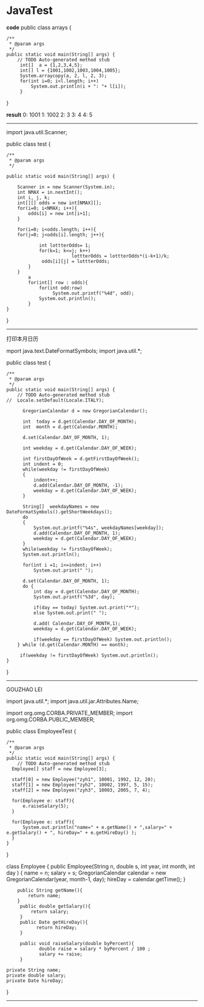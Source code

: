 # JavaTest

**code**
public class arrays {
	
	/**
	 * @param args
	 */
	public static void main(String[] args) {
		// TODO Auto-generated method stub
         int[]  a = {1,2,3,4,5};
         int[] l = {1001,1002,1003,1004,1005};
         System.arraycopy(a, 2, l, 2, 3);
         for(int i=0; i<l.length; i++)
        	 System.out.println(i + ": "+ l[i]);
         }
}

**result**
0: 1001
1: 1002
2: 3
3: 4
4: 5

----------------------------------------
import java.util.Scanner;


public class test {

	/**
	 * @param args
	 */
	
	public static void main(String[] args) {
		
		Scanner in = new Scanner(System.in);
		int NMAX = in.nextInt();
		int i, j, k;
		int[][] odds = new int[NMAX][];
		for(i=0; i<NMAX; i++){
			odds[i] = new int[i+1];
		}
		
		for(i=0; i<odds.length; i++){
		for(j=0; j<odds[i].length; j++){
				
				int lottterOdds= 1;
				for(k=1; k<=j; k++)
	                        lottterOdds = lottterOdds*(i-k+1)/k;             
	             odds[i][j] = lottterOdds;			
			}
		}
	    	a
		    for(int[] row : odds){
	    		for(int odd:row)
	    		     System.out.printf("%4d", odd);
	    		System.out.println();
	    	}
	}
}

----------------------------------------------------------------
打印本月日历

mport java.text.DateFormatSymbols;
import java.util.*;

public class test {

	/**
	 * @param args
	 */
	public static void main(String[] args) {
		// TODO Auto-generated method stub
	//	Locale.setDefault(Locale.ITALY);
		
          GregorianCalendar d = new GregorianCalendar();
           
          int  today = d.get(Calendar.DAY_OF_MONTH);
          int  month = d.get(Calendar.MONTH);
          
          d.set(Calendar.DAY_OF_MONTH, 1);
          
          int weekday = d.get(Calendar.DAY_OF_WEEK);
          
          int firstDayOfWeek = d.getFirstDayOfWeek();
          int indent = 0;
          while(weekday != firstDayOfWeek)
          {
        	  indent++;
        	  d.add(Calendar.DAY_OF_MONTH, -1);
        	  weekday = d.get(Calendar.DAY_OF_WEEK);
          }
          
          String[]  weekdayNames = new DateFormatSymbols().getShortWeekdays();
          do 
          {
        	  System.out.printf("%4s", weekdayNames[weekday]);
        	  d.add(Calendar.DAY_OF_MONTH, 1);
        	  weekday = d.get(Calendar.DAY_OF_WEEK);
          }
          while(weekday != firstDayOfWeek);  
          System.out.println();
          
          for(int i =1; i<=indent; i++)
        	  System.out.print(" ");
          
          d.set(Calendar.DAY_OF_MONTH, 1);
          do {
        	  int day = d.get(Calendar.DAY_OF_MONTH);
        	  System.out.printf("%3d", day);
			  
        	  if(day == today) System.out.print("*");
        	  else System.out.print(" ");
        	  
        	  d.add( Calendar.DAY_OF_MONTH,1);
        	  weekday = d.get(Calendar.DAY_OF_WEEK);
        	  	
        	  if(weekday == firstDayOfWeek) System.out.println();
		} while (d.get(Calendar.MONTH) == month);
          
         if(weekday != firstDayOfWeek) System.out.println();
	}
}
_______________________________________________________________
GOUZHAO LEI

import java.util.*;
import java.util.jar.Attributes.Name;

import org.omg.CORBA.PRIVATE_MEMBER;
import org.omg.CORBA.PUBLIC_MEMBER;

public class EmployeeTest {

	/**
	 * @param args
	 */
	public static void main(String[] args) {
		// TODO Auto-generated method stub
      Employee[] staff = new Employee[3];
      
      staff[0] = new Employee("zyh1", 10001, 1992, 12, 20);
      staff[1] = new Employee("zyh2", 10002, 1997, 5, 15);
      staff[2] = new Employee("zyh3", 10003, 2005, 7, 4);
      
      for(Employee e: staff){
    	  e.raiseSalary(5);
      }
      
      for(Employee e: staff){
    	  System.out.println("name=" + e.getName() + ",salary=" + e.getSalary() + ", hireDay=" + e.getHireDay() );
      }
    }
}

class Employee
{
    public Employee(String n,  double s,  int year,  int month, int day )
    {
         name = n;
         salary = s;
         GregorianCalendar calendar = new GregorianCalendar(year, month-1, day);
         hireDay = calendar.getTime();
    }
    
        public String getName(){
        	return name;
        }
         public double getSalary(){
        	 return salary;
         }
         public Date getHireDay(){
        	   return hireDay;
         }
         
         public void raiseSalary(double byPercent){	 
        	    double raise = salary * byPercent / 100 ;
        	    salary += raise;
         }
       
    private String name;
    private double salary;
    private Date hireDay;
}
_____________________________________________________________
